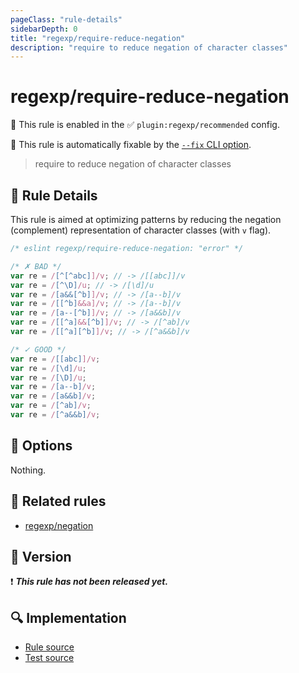 ```yaml
---
pageClass: "rule-details"
sidebarDepth: 0
title: "regexp/require-reduce-negation"
description: "require to reduce negation of character classes"
---
```

# regexp/require-reduce-negation

💼 This rule is enabled in the ✅ `plugin:regexp/recommended` config.

🔧 This rule is automatically fixable by the [`--fix` CLI option](https://eslint.org/docs/latest/user-guide/command-line-interface#--fix).

<!-- end auto-generated rule header -->

> require to reduce negation of character classes

## :book: Rule Details

This rule is aimed at optimizing patterns by reducing the negation (complement) representation of character classes (with `v` flag).

<eslint-code-block fix>

```js
/* eslint regexp/require-reduce-negation: "error" */

/* ✗ BAD */
var re = /[^[^abc]]/v; // -> /[[abc]]/v
var re = /[^\D]/u; // -> /[\d]/u
var re = /[a&&[^b]]/v; // -> /[a--b]/v
var re = /[[^b]&&a]/v; // -> /[a--b]/v
var re = /[a--[^b]]/v; // -> /[a&&b]/v
var re = /[[^a]&&[^b]]/v; // -> /[^ab]/v
var re = /[[^a][^b]]/v; // -> /[^a&&b]/v

/* ✓ GOOD */
var re = /[[abc]]/v;
var re = /[\d]/u;
var re = /[\D]/u;
var re = /[a--b]/v;
var re = /[a&&b]/v;
var re = /[^ab]/v;
var re = /[^a&&b]/v;
```

</eslint-code-block>

## :wrench: Options

Nothing.

## :couple: Related rules

- [regexp/negation]

[regexp/negation]: ./negation.md

## :rocket: Version

:exclamation: <badge text="This rule has not been released yet." vertical="middle" type="error"> ***This rule has not been released yet.*** </badge>

## :mag: Implementation

- [Rule source](https://github.com/ota-meshi/eslint-plugin-regexp/blob/master/lib/rules/require-reduce-negation.ts)
- [Test source](https://github.com/ota-meshi/eslint-plugin-regexp/blob/master/tests/lib/rules/require-reduce-negation.ts)
